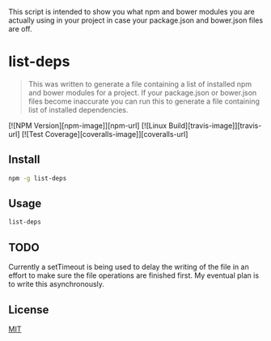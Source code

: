 This script is intended to show you what npm and bower modules you 
are actually using in your project in case your package.json and
bower.json files are off. 

# list-deps

> This was written to generate a file containing a list of installed
npm and bower modules for a project. If your package.json or
bower.json files become inaccurate you can run this to generate a file
containing list of installed dependencies.

[![NPM Version][npm-image]][npm-url]
[![Linux Build][travis-image]][travis-url]
[![Test Coverage][coveralls-image]][coveralls-url]

## Install

```bash
npm -g list-deps
```

## Usage

```bash
list-deps
```

## TODO
Currently a setTimeout is being used to delay the writing of the file
in an effort to make sure the file operations are finished first. My
eventual plan is to write this asynchronously.

## License

[MIT](http://vjpr.mit-license.org)